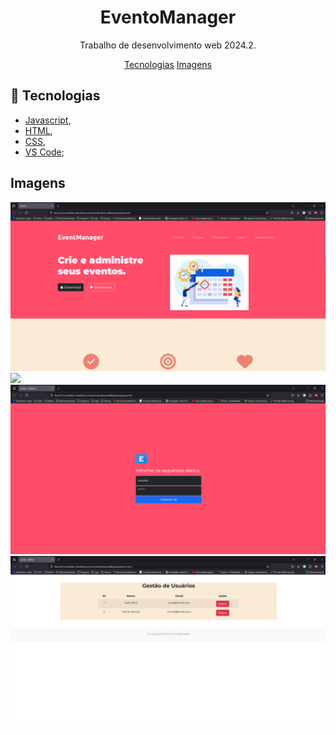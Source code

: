 <h1 align="center">EventoManager</h1>
<p align="center">Trabalho de desenvolvimento web 2024.2.</p>

<p align="center">
  <a href="#-technologies">Tecnologias</a>
  <a href="#-technologies">Imagens</a>
</p>
                 
## 🔧 Tecnologias

- [Javascript](https://developer.mozilla.org/en-US/docs/Web/JavaScript/),
- [HTML](https://developer.mozilla.org/en-US/docs/Web/HTML/),
- [CSS](https://developer.mozilla.org/en-US/docs/Web/CSS/),
- [VS Code](https://code.visualstudio.com/);


## Imagens

<img src="/index.png">
<img src="/login">
<img src="/signup.png">
<img src="/admin.png">
